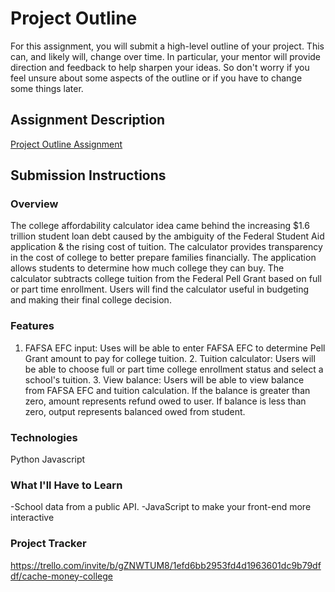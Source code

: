 # Project Outline
For this assignment, you will submit a high-level outline of your project. This can, and likely will, change over time. In particular, your mentor will provide direction and feedback to help sharpen your ideas. So don't worry if you feel unsure about some aspects of the outline or if you have to change some things later.

## Assignment Description
[Project Outline Assignment](https://education.launchcode.org/liftoff/modules/assignments/project-outline)

## Submission Instructions

### Overview
The college affordability calculator idea came behind the increasing $1.6 trillion student loan debt caused by the ambiguity of the Federal Student Aid application & the rising cost of tuition. 
The calculator provides transparency in the cost of college to better prepare families financially. The application allows students to determine how much college they can buy. The calculator subtracts college tuition from the Federal Pell Grant based on full or part time enrollment. Users will find the calculator useful in budgeting and making their final college decision. 
### Features
1. FAFSA EFC input: Uses will be able to enter FAFSA EFC to determine Pell Grant amount to pay for college tuition. 2. Tuition calculator: Users will be able to choose full or part time college enrollment status and select a school's tuition. 3. View balance: Users will be able to view balance from FAFSA EFC and tuition calculation. 
	If the balance is greater than zero, amount represents refund owed to user. 
	If balance is less than zero, output represents balanced owed from student.
### Technologies
Python Javascript
### What I'll Have to Learn
-School data from a public API. -JavaScript to make your front-end more interactive
### Project Tracker
https://trello.com/invite/b/gZNWTUM8/1efd6bb2953fd4d1963601dc9b79dfdf/cache-money-college

